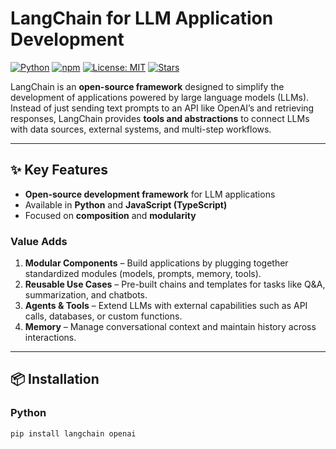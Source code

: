 # LangChain for LLM Application Development

[![Python](https://img.shields.io/badge/python-3.8%2B-blue.svg)](https://www.python.org/) 
[![npm](https://img.shields.io/npm/v/langchain.svg)](https://www.npmjs.com/package/langchain) 
[![License: MIT](https://img.shields.io/badge/License-MIT-yellow.svg)](LICENSE) 
[![Stars](https://img.shields.io/github/stars/your-username/LangChain-For-LLM-Application-Development?style=social)](https://github.com/your-username/LangChain-For-LLM-Application-Development/stargazers)

LangChain is an **open-source framework** designed to simplify the development of applications powered by large language models (LLMs). Instead of just sending text prompts to an API like OpenAI’s and retrieving responses, LangChain provides **tools and abstractions** to connect LLMs with data sources, external systems, and multi-step workflows.

---

## ✨ Key Features
- **Open-source development framework** for LLM applications  
- Available in **Python** and **JavaScript (TypeScript)**  
- Focused on **composition** and **modularity**

### Value Adds
1. **Modular Components** – Build applications by plugging together standardized modules (models, prompts, memory, tools).  
2. **Reusable Use Cases** – Pre-built chains and templates for tasks like Q&A, summarization, and chatbots.  
3. **Agents & Tools** – Extend LLMs with external capabilities such as API calls, databases, or custom functions.  
4. **Memory** – Manage conversational context and maintain history across interactions.  

---

## 📦 Installation

### Python
```bash
pip install langchain openai
